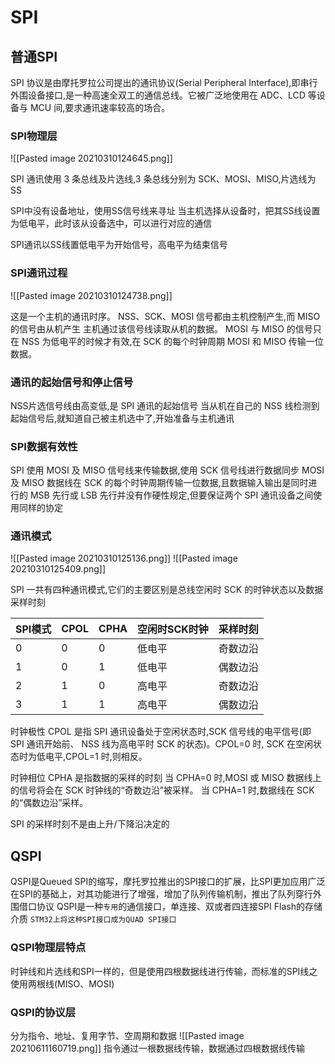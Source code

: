 # SPI
## 普通SPI
SPI 协议是由摩托罗拉公司提出的通讯协议(Serial Peripheral Interface),即串行外围设备接口,是一种高速全双工的通信总线。它被广泛地使用在 ADC、LCD 等设备与 MCU 间,要求通讯速率较高的场合。

### SPI物理层
![[Pasted image 20210310124645.png]]

SPI 通讯使用 3 条总线及片选线,3 条总线分别为 SCK、MOSI、MISO,片选线为SS

SPI中没有设备地址，使用SS信号线来寻址
当主机选择从设备时，把其SS线设置为低电平，此时该从设备选中，可以进行对应的通信

SPI通讯以SS线置低电平为开始信号，高电平为结束信号



### SPI通讯过程
![[Pasted image 20210310124738.png]]

这是一个主机的通讯时序。
NSS、SCK、MOSI 信号都由主机控制产生,而 MISO 的信号由从机产生
主机通过该信号线读取从机的数据。
MOSI 与 MISO 的信号只在 NSS 为低电平的时候才有效,在 SCK 的每个时钟周期 MOSI 和 MISO 传输一位数据。

### 通讯的起始信号和停止信号

NSS片选信号线由高变低,是 SPI 通讯的起始信号
当从机在自己的 NSS 线检测到起始信号后,就知道自己被主机选中了,开始准备与主机通讯

### SPI数据有效性
SPI 使用 MOSI 及 MISO 信号线来传输数据,使用 SCK 信号线进行数据同步
MOSI及 MISO 数据线在 SCK 的每个时钟周期传输一位数据,且数据输入输出是同时进行的
MSB 先行或 LSB 先行并没有作硬性规定,但要保证两个 SPI 通讯设备之间使用同样的协定

### 通讯模式
![[Pasted image 20210310125136.png]]
![[Pasted image 20210310125409.png]]

SPI 一共有四种通讯模式,它们的主要区别是总线空闲时 SCK 的时钟状态以及数据采样时刻

|SPI模式|CPOL|CPHA|空闲时SCK时钟|采样时刻|
|---|---|---|---|---|
|0|0|0|低电平|奇数边沿|
|1|0|1|低电平|偶数边沿|
|2|1|0|高电平|奇数边沿|
|3|1|1|高电平|偶数边沿|

时钟极性 CPOL 是指 SPI 通讯设备处于空闲状态时,SCK 信号线的电平信号(即 SPI 通讯开始前、 NSS 线为高电平时 SCK 的状态)。CPOL=0 时, SCK 在空闲状态时为低电平,CPOL=1 时,则相反。


时钟相位 CPHA 是指数据的采样的时刻
当 CPHA=0 时,MOSI 或 MISO 数据线上的信号将会在 SCK 时钟线的“奇数边沿”被采样。
当 CPHA=1 时,数据线在 SCK 的“偶数边沿”采样。

SPI 的采样时刻不是由上升/下降沿决定的

## QSPI
QSPI是Queued SPI的缩写，摩托罗拉推出的SPI接口的扩展，比SPI更加应用广泛
在SPI的基础上，对其功能进行了增强，增加了队列传输机制，推出了队列穿行外围借口协议
QSPI是一种`专用`的通信接口，单连接、双或者四连接SPI Flash的存储介质
`STM32上将这种SPI接口成为QUAD SPI接口`

### QSPI物理层特点
时钟线和片选线和SPI一样的，但是使用四根数据线进行传输，而标准的SPI线之使用两根线(MISO、MOSI)

### QSPI的协议层
分为指令、地址、复用字节、空周期和数据
![[Pasted image 20210611160719.png]]
指令通过一根数据线传输，数据通过四根数据线传输



